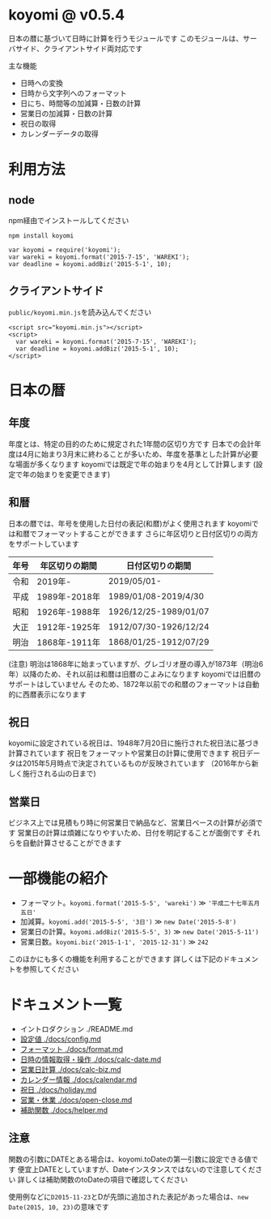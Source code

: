 # koyomi @ v0.5.4

日本の暦に基づいて日時に計算を行うモジュールです
このモジュールは、サーバサイド、クライアントサイド両対応です

主な機能

  + 日時への変換
  + 日時から文字列へのフォーマット
  + 日にち、時間等の加減算・日数の計算
  + 営業日の加減算・日数の計算
  + 祝日の取得
  + カレンダーデータの取得

# 利用方法

## node

npm経由でインストールしてください

`npm install koyomi`

```
var koyomi = require('koyomi');
var wareki = koyomi.format('2015-7-15', 'WAREKI');
var deadline = koyomi.addBiz('2015-5-1', 10);
```

## クライアントサイド

`public/koyomi.min.js`を読み込んでください

```
<script src="koyomi.min.js"></script>
<script>
  var wareki = koyomi.format('2015-7-15', 'WAREKI');
  var deadline = koyomi.addBiz('2015-5-1', 10);
</script>
```

# 日本の暦

## 年度

年度とは、特定の目的のために規定された1年間の区切り方です
日本での会計年度は4月に始まり3月末に終わることが多いため、年度を基準とした計算が必要な場面が多くなります
koyomiでは既定で年の始まりを4月として計算します
(設定で年の始まりを変更できます)

## 和暦

日本の暦では、年号を使用した日付の表記(和暦)がよく使用されます
koyomiでは和暦でフォーマットすることができます
さらに年区切りと日付区切りの両方をサポートしています

| 年号 | 年区切りの期間 | 日付区切りの期間      |
|------|--------------- |-----------------------|
| 令和 | 2019年-        | 2019/05/01-           |
| 平成 | 1989年-2018年  | 1989/01/08-2019/4/30  |
| 昭和 | 1926年-1988年  | 1926/12/25-1989/01/07 |
| 大正 | 1912年-1925年  | 1912/07/30-1926/12/24 |
| 明治 | 1868年-1911年  | 1868/01/25-1912/07/29 |

(注意)
明治は1868年に始まっていますが、グレゴリオ歴の導入が1873年（明治6年）以降のため、それ以前は和暦は旧暦のこよみになります
koyomiでは旧暦のサポートはしていません
そのため、1872年以前での和暦のフォーマットは自動的に西暦表示になります

## 祝日

koyomiに設定されている祝日は、1948年7月20日に施行された祝日法に基づき計算されています
祝日をフォーマットや営業日の計算に使用できます
祝日データは2015年5月時点で決定されているものが反映されています
（2016年から新しく施行される山の日まで)

## 営業日

ビジネス上では見積もり時に何営業日で納品など、営業日ベースの計算が必須です
営業日の計算は煩雑になりやすいため、日付を明記することが面倒です
それらを自動計算させることができます



# 一部機能の紹介

  + フォーマット。`koyomi.format('2015-5-5', 'wareki')` &#x226B; `'平成二十七年五月五日'`
  + 加減算。`koyomi.add('2015-5-5', '3日')` &#x226B; `new Date('2015-5-8')`
  + 営業日の計算。`koyomi.addBiz('2015-5-5', 3)` &#x226B; `new Date('2015-5-11')`
  + 営業日数。`koyomi.biz('2015-1-1', '2015-12-31')` &#x226B; `242`

このほかにも多くの機能を利用することができます
詳しくは下記のドキュメントを参照してください

# ドキュメント一覧

  + イントロダクション ./README.md
  + [設定値 ./docs/config.md](./docs/config.md)
  + [フォーマット ./docs/format.md](./docs/format.md)
  + [日時の情報取得・操作 ./docs/calc-date.md](./docs/calc-date.md)
  + [営業日計算 ./docs/calc-biz.md](./docs/calc-biz.md)
  + [カレンダー情報 ./docs/calendar.md](./docs/calendar.md)
  + [祝日 ./docs/holiday.md](./docs/holiday.md)
  + [営業・休業 ./docs/open-close.md](./docs/open-close.md)
  + [補助関数 ./docs/helper.md](./docs/helper.md)


## 注意

関数の引数にDATEとある場合は、koyomi.toDateの第一引数に設定できる値です
便宜上DATEとしていますが、Dateインスタンスではないので注意してください
詳しくは補助関数のtoDateの項目で確認してください

使用例などに`D2015-11-23`とDが先頭に追加された表記があった場合は、`new Date(2015, 10, 23)`の意味です



